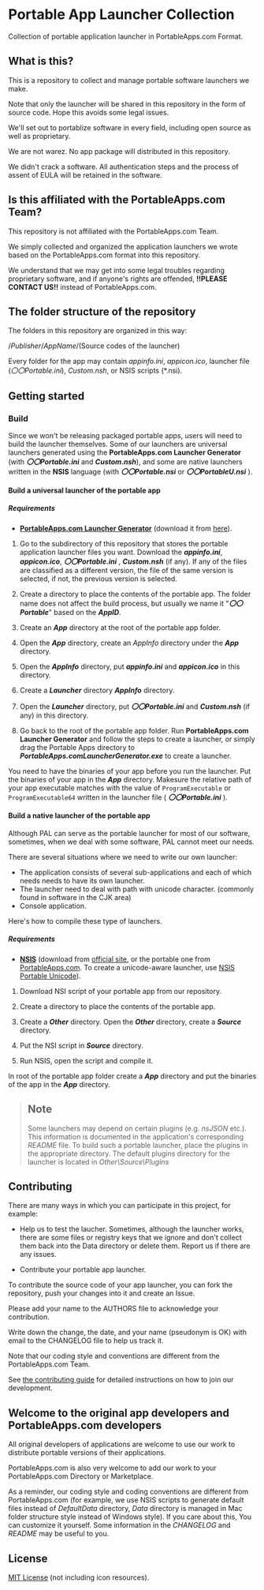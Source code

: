 # Portable App Launcher Collection
 Collection of portable application launcher in PortableApps.com Format.

## What is this?
 This is a repository to collect and manage portable software launchers we make.

 Note that only the launcher will be shared in this repository in the form of source code. Hope this avoids some legal issues.

 We'll set out to portablize software in every field, including open source as well as proprietary.

 We are not warez. No app package will distributed in this repository.

 We didn't crack a software. All authentication steps and the process of assent of EULA will be retained in the software.

## Is this affiliated with the PortableApps.com Team?
 This repository is not affiliated with the PortableApps.com Team.

 We simply collected and organized the application launchers we wrote based on the PortableApps.com format into this repository.

 We understand that we may get into some legal troubles regarding proprietary software, and if anyone's rights are offended, **!!PLEASE CONTACT US!!** instead of PortableApps.com.

## The folder structure of the repository
 The folders in this repository are organized in this way:

 <ROOT>/*Publisher*/*AppName*/(Source codes of the launcher)

 Every folder for the app may contain *appinfo.ini*, *appicon.ico*, launcher file (*〇〇Portable.ini*), *Custom.nsh*, or NSIS scripts (*.nsi).

## Getting started

### Build
 Since we won't be releasing packaged portable apps, users will need to build the launcher themselves.
 Some of our launchers are universal launchers generated using the **PortableApps.com Launcher Generator** (with ***〇〇Portable.ini*** and ***Custom.nsh***),
 and some are native launchers written in the **NSIS** language (with ***〇〇Portable.nsi*** or  ***〇〇PortableU.nsi*** ).

#### Build a universal launcher of the portable app

##### Requirements
 - **[PortableApps.com Launcher Generator](https://portableapps.com/apps/development/portableapps.com_launcher)**
   (download it from [here](https://portableapps.com/apps/development/portableapps.com_launcher)).

 1. Go to the subdirectory of this repository that stores the portable application launcher files you want.
   Download the ***appinfo.ini***, ***appicon.ico***,  ***〇〇Portable.ini*** ,  ***Custom.nsh***  (if any).
   If any of the files are classified as a different version, the file of the same version is selected, if not, the previous version is selected.

 2. Create a directory to place the contents of the portable app.
    The folder name does not affect the build process, but usually we name it "***〇〇Portable***" based on the ***AppID***.

 3. Create an ***App*** directory at the root of the portable app folder.

 4. Open the ***App*** directory, create an *AppInfo* directory under the ***App*** directory.

 5. Open the ***AppInfo*** directory, put ***appinfo.ini*** and ***appicon.ico*** in this directory.

 6. Create a ***Launcher*** directory ***AppInfo*** directory.

 7. Open the ***Launcher*** directory, put ***〇〇Portable.ini***  and  ***Custom.nsh***  (if any) in this directory.

 8. Go back to the root of the portable app folder. Run **PortableApps.com Launcher Generator** and follow the steps to create a launcher, or simply drag the Portable Apps directory to ***PortableApps.comLauncherGenerator.exe*** to create a launcher.

 You need to have the binaries of your app before you run the launcher.
 Put the binaries of your app in the ***App*** directory. Makesure the relative path of your app executable matches with the value of `ProgramExecutable` or `ProgramExecutable64` written in the launcher file ( ***〇〇Portable.ini*** ).

#### Build a native launcher of the portable app

 Although PAL can serve as the portable launcher for most of our software, sometimes, when we deal with some software, PAL cannot meet our needs.

 There are several situations where we need to write our own launcher:
 - The application consists of several sub-applications and each of which needs needs to have its own launcher.
 - The launcher need to deal with path with unicode character. (commonly found in software in the CJK area)
 - Console application.

 Here's how to compile these type of launchers.

##### Requirements
 - **[NSIS](https://nsis.sourceforge.io)** (download from [official site](https://nsis.sourceforge.io/Download), or the portable one from [PortableApps.com](https://portableapps.com/apps/development/nsis_portable). To create a unicode-aware launcher, use [NSIS Portable Unicode](https://portableapps.com/apps/development/nsis_portable_unicode)).

 1. Download NSI script of your portable app from our repository.

 2. Create a directory to place the contents of the portable app.

 3. Create a ***Other*** directory.
    Open the ***Other*** directory,
    create a ***Source*** directory.

 4. Put the NSI script in ***Source*** directory.

 5. Run NSIS, open the script and compile it.

 In root of the portable app folder create a ***App*** directory and put the binaries of the app in the ***App*** directory.

> Note
> ----
> Some launchers may depend on certain plugins (e.g. *nsJSON* etc.).
> This information is documented in the application's corresponding *README* file.
> To build such a portable launcher, place the plugins in the appropriate directory.
> The default plugins directory for the launcher is located in *Other\Source\Plugins*

## Contributing
 There are many ways in which you can participate in this project, for example:

 - Help us to test the laucher. Sometimes, although the launcher works, there are some files or registry keys that we ignore and don't collect them back into the Data directory or delete them. Report us if there are any issues.

 - Contribute your portable app launcher.

 To contribute the source code of your app launcher, you can fork the repository, push your changes into it and create an Issue.

 Please add your name to the AUTHORS file to acknowledge your contribution.

 Write down the change, the date, and your name (pseudonym is OK) with email to the CHANGELOG file to help us track it.

 Note that our coding style and conventions are different from the PortableApps.com Team.

 See [the contributing guide](CONTRIBUTING.md) for detailed instructions on how to join our development.

## Welcome to the original app developers and PortableApps.com developers
 All original developers of applications are welcome to use our work to distribute portable versions of their applications.

 PortableApps.com is also very welcome to add our work to your PortableApps.com Directory or Marketplace.

 As a reminder, our coding style and coding conventions are different from PortableApps.com (for example, we use NSIS scripts to generate default files instead of *DefaultData* directory, *Data* directory is managed in Mac folder structure style instead of Windows style). If you care about this, You can customize it yourself. Some information in the *CHANGELOG* and *README* may be useful to you.

## License
 [MIT License](LICENSE) (not including icon resources).
